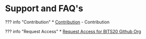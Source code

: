 # Support and FAQ's

??? info "Contribution"
      * [Contribution](HowToContribute.md ) - Contribution

??? info "Request Access"
      * [Request Access for BITS20 Github Org](AccessForm.md)
